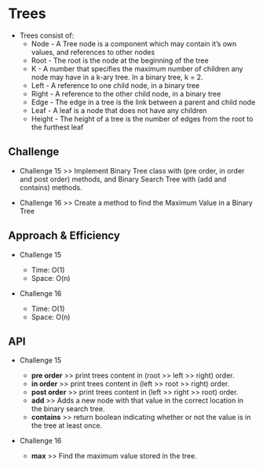 # Trees

- Trees consist of:
  - Node - A Tree node is a component which may contain it’s own values, and references to other nodes
  - Root - The root is the node at the beginning of the tree
  - K - A number that specifies the maximum number of children any node may have in a k-ary tree. In a binary tree, k = 2.
  - Left - A reference to one child node, in a binary tree
  - Right - A reference to the other child node, in a binary tree
  - Edge - The edge in a tree is the link between a parent and child node
  - Leaf - A leaf is a node that does not have any children
  - Height - The height of a tree is the number of edges from the root to the furthest leaf

## Challenge

- Challenge 15 >> Implement Binary Tree class with (pre order, in order and post order) methods, and Binary Search Tree with (add and contains) methods.

- Challenge 16 >> Create a method to find the Maximum Value in a Binary Tree

## Approach & Efficiency

- Challenge 15

  - Time: O(1)
  - Space: O(n)

- Challenge 16
  - Time: O(1)
  - Space: O(n)

## API

- Challenge 15

  - **pre order** >> print trees content in (root >> left >> right) order.
  - **in order** >> print trees content in (left >> root >> right) order.
  - **post order** >> print trees content in (left >> right >> root) order.
  - **add** >> Adds a new node with that value in the correct location in the binary search tree.
  - **contains** >> return boolean indicating whether or not the value is in the tree at least once.

- Challenge 16

  - **max** >> Find the maximum value stored in the tree.
